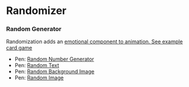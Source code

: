 # Randomizer

### Random Generator

Randomization adds an [emotional component to animation. See example card game](https://codepen.io/manikoth/pen/mtGCD?editors=1010)

* Pen: [Random Number Generator](https://codepen.io/manikoth/pen/eZjzgB?editors=0110)
* Pen: [Random Text](https://codepen.io/manikoth/pen/bGdwpWB)
* Pen: [Random Background Image](https://codepen.io/manikoth/pen/eYNdZwb)
* Pen: [Random Image](https://codepen.io/manikoth/pen/oNXEEZQ?editors=1111)

